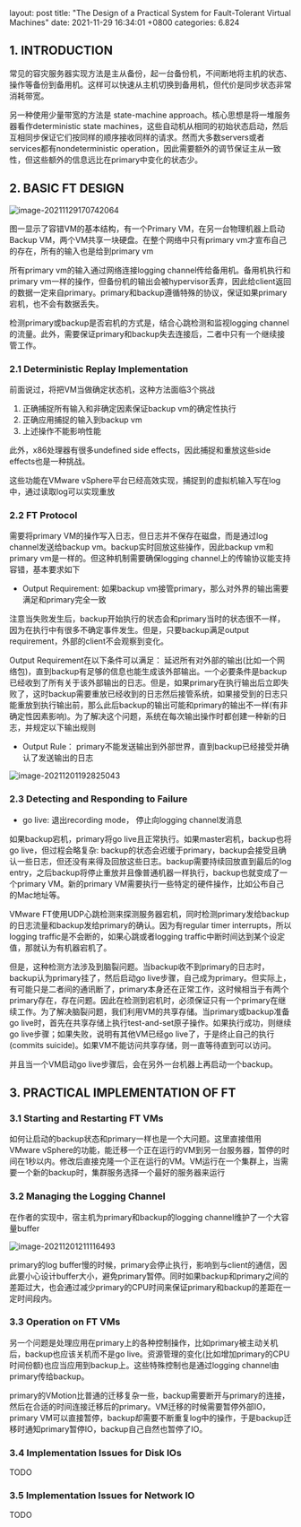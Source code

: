 
layout: post
title:  "The Design of a Practical System for Fault-Tolerant Virtual Machines"
date:   2021-11-29 16:34:01 +0800
categories: 6.824



## 1. INTRODUCTION

常见的容灾服务器实现方法是主从备份，起一台备份机，不间断地将主机的状态、操作等备份到备用机。这样可以快速从主机切换到备用机，但代价是同步状态非常消耗带宽。

另一种使用少量带宽的方法是 state-machine approach。核心思想是将一堆服务器看作deterministic state machines，这些自动机从相同的初始状态启动，然后互相同步保证它们按同样的顺序接收同样的请求。然而大多数servers或者services都有nondeterministic operation，因此需要额外的调节保证主从一致性，但这些额外的信息远比在primary中变化的状态少。



## 2. BASIC FT DESIGN

![image-20211129170742064](./2021-11-29-vm-ft.assets/image-20211129170742064.png)

图一显示了容错VM的基本结构，有一个Primary VM，在另一台物理机器上启动Backup VM，两个VM共享一块硬盘。在整个网络中只有primary vm才宣布自己的存在，所有的输入也是给到primary vm

所有primary vm的输入通过网络连接logging channel传给备用机。备用机执行和primary vm一样的操作，但备份机的输出会被hypervisor丢弃，因此给client返回的数据一定来自primary。primary和backup遵循特殊的协议，保证如果primary宕机，也不会有数据丢失。

检测primary或backup是否宕机的方式是，结合心跳检测和监视logging channel的流量。此外，需要保证primary和backup失去连接后，二者中只有一个继续接管工作。

### 2.1 Deterministic Replay Implementation

前面说过，将把VM当做确定状态机，这种方法面临3个挑战

1. 正确捕捉所有输入和非确定因素保证backup vm的确定性执行
2. 正确应用捕捉的输入到backup vm
3. 上述操作不能影响性能

此外，x86处理器有很多undefined side effects，因此捕捉和重放这些side effects也是一种挑战。

这些功能在VMware vSphere平台已经高效实现，捕捉到的虚拟机输入写在log中，通过读取log可以实现重放

### 2.2 FT Protocol

需要将primary VM的操作写入日志，但日志并不保存在磁盘，而是通过log channel发送给backup vm。backup实时回放这些操作，因此backup vm和primary vm是一样的。但这种机制需要确保logging channel上的传输协议能支持容错，基本要求如下

* Output Requirement: 如果backup vm接管primary，那么对外界的输出需要满足和primary完全一致

注意当失败发生后，backup开始执行的状态会和primary当时的状态很不一样，因为在执行中有很多不确定事件发生。但是，只要backup满足output requirement，外部的client不会观察到变化。

Output Requirement在以下条件可以满足： 延迟所有对外部的输出(比如一个网络包)，直到backup有足够的信息也能生成该外部输出。一个必要条件是backup已经收到了所有关于该外部输出的日志。但是，如果primary在执行输出后立即失败了，这时backup需要重放已经收到的日志然后接管系统，如果接受到的日志只能重放到执行输出前，那么此后backup的输出可能和primary的输出不一样(有非确定性因素影响)。为了解决这个问题，系统在每次输出操作时都创建一种新的日志，并规定以下输出规则

* Output Rule： primary不能发送输出到外部世界，直到backup已经接受并确认了发送输出的日志



![image-20211201192825043](./2021-11-29-vm-ft.assets/image-20211201192825043.png)

### 2.3 Detecting and Responding to Failure

* go live: 退出recording mode， 停止向logging channel发消息

如果backup宕机，primary将go live且正常执行。如果master宕机，backup也将go live，但过程会略复杂: backup的状态会迟缓于primary，backup会接受且确认一些日志，但还没有来得及回放这些日志。backup需要持续回放直到最后的log entry，之后backup将停止重放并且像普通机器一样执行，backup也就变成了一个primary VM。新的primary VM需要执行一些特定的硬件操作，比如公布自己的Mac地址等。

VMware FT使用UDP心跳检测来探测服务器宕机，同时检测primary发给backup的日志流量和backup发给primary的确认。因为有regular timer interrupts，所以logging traffic是不会断的，如果心跳或者logging traffic中断时间达到某个设定值，那就认为有机器宕机了。

但是，这种检测方法涉及到脑裂问题。当backup收不到primary的日志时，backup认为primary挂了，然后启动go live步骤，自己成为primary。但实际上，有可能只是二者间的通讯断了，primary本身还在正常工作，这时候相当于有两个primary存在，存在问题。因此在检测到宕机时，必须保证只有一个primary在继续工作。为了解决脑裂问题，我们利用VM的共享存储。当primary或backup准备go live时，首先在共享存储上执行test-and-set原子操作。如果执行成功，则继续go live步骤；如果失败，说明有其他VM已经go live了，于是终止自己的执行(commits suicide)。如果VM不能访问共享存储，则一直等待直到可以访问。

并且当一个VM启动go live步骤后，会在另外一台机器上再启动一个backup。

## 3. PRACTICAL IMPLEMENTATION OF FT

### 3.1 Starting and Restarting FT VMs

如何让启动的backup状态和primary一样也是一个大问题。这里直接借用VMware vSphere的功能，能迁移一个正在运行的VM到另一台服务器，暂停的时间在1秒以内。修改后直接克隆一个正在运行的VM。VM运行在一个集群上，当需要一个新的backup时，集群服务选择一个最好的服务器来运行

### 3.2 Managing the Logging Channel

在作者的实现中，宿主机为primary和backup的logging channel维护了一个大容量buffer

![image-20211201211116493](./2021-11-29-vm-ft.assets/image-20211201211116493.png)

primary的log buffer慢的时候，primary会停止执行，影响到与client的通信，因此要小心设计buffer大小，避免primary暂停。同时如果backup和primary之间的差距过大，也会通过减少primary的CPU时间来保证primary和backup的差距在一定时间段内。

### 3.3 Operation on FT VMs

另一个问题是处理应用在primary上的各种控制操作，比如primary被主动关机后，backup也应该关机而不是go live。资源管理的变化(比如增加primary的CPU时间份额)也应当应用到backup上。这些特殊控制也是通过logging channel由primary传给backup。

primary的VMotion比普通的迁移复杂一些，backup需要断开与primary的连接，然后在合适的时间连接迁移后的primary。VM迁移的时候需要暂停外部IO，primary VM可以直接暂停，backup却需要不断重复log中的操作，于是backup迁移时通知primary暂停IO，backup自己自然也暂停了IO。

### 3.4 Implementation Issues for Disk IOs

TODO

### 3.5 Implementation Issues for Network IO

TODO

